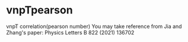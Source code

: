 # vnpTpearson
vnpT correlation(pearson number) 
You may take reference from Jia and Zhang's paper: Physics Letters B 822 (2021) 136702
